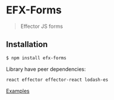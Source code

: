 # EFX-Forms

> Effector JS forms

## Installation
```bash
$ npm install efx-forms
```
Library have peer dependencies:
```bash
react effector effector-react lodash-es
```

[Examples](https://github.com/darianstlex/efx-forms-cra)
